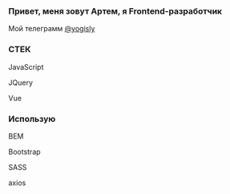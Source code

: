 <h3>Привет, меня зовут Артем, я Frontend-разработчик</h3>
Мой телеграмм <a href="https://t.me/yogisly" target="_blank">@yogisly</a>
<br>
<h3>СТЕК</h3>
<p>JavaScript</p>
<p>JQuery</p>
<p>Vue</p>
<h3>Использую</h3>
<p>BEM</p>
<p>Bootstrap</p>
<p>SASS</p>
<p>axios</p>
<!---
YogiSly/YogiSly is a ✨ special ✨ repository because its `README.md` (this file) appears on your GitHub profile.
You can click the Preview link to take a look at your changes.
--->
